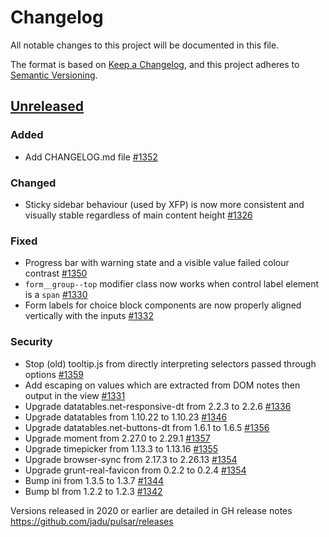 # Changelog

All notable changes to this project will be documented in this file.

The format is based on [Keep a Changelog](https://keepachangelog.com/en/1.0.0/),
and this project adheres to [Semantic Versioning](https://semver.org/spec/v2.0.0.html).

## [Unreleased](https://github.com/jadu/pulsar/issues?q=is%3Aclosed+milestone%3AUnreleased)
### Added
- Add CHANGELOG.md file [#1352](https://github.com/jadu/pulsar/pull/1352)

### Changed
- Sticky sidebar behaviour (used by XFP) is now more consistent and visually stable regardless of main content height [#1326](https://github.com/jadu/pulsar/pull/1326)

### Fixed
- Progress bar with warning state and a visible value failed colour contrast [#1350](https://github.com/jadu/pulsar/pull/1350)
- `form__group--top` modifier class now works when control label element is a `span` [#1330](https://github.com/jadu/pulsar/pull/1330)
- Form labels for choice block components are now properly aligned vertically with the inputs [#1332](https://github.com/jadu/pulsar/pull/1332)

### Security
- Stop (old) tooltip.js from directly interpreting selectors passed through options [#1359](https://github.com/jadu/pulsar/pull/1359)
- Add escaping on values which are extracted from DOM notes then output in the view [#1331](https://github.com/jadu/pulsar/pull/1331)
- Upgrade datatables.net-responsive-dt from 2.2.3 to 2.2.6 [#1336](https://github.com/jadu/pulsar/pull/1336)
- Upgrade datatables from 1.10.22 to 1.10.23 [#1346](https://github.com/jadu/pulsar/pull/1346)
- Upgrade datatables.net-buttons-dt from 1.6.1 to 1.6.5 [#1356](https://github.com/jadu/pulsar/pull/1356)
- Upgrade moment from 2.27.0 to 2.29.1 [#1357](https://github.com/jadu/pulsar/pull/1357)
- Upgrade timepicker from 1.13.3 to 1.13.16 [#1355](https://github.com/jadu/pulsar/pull/1355)
- Upgrade browser-sync from 2.17.3 to 2.26.13 [#1354](https://github.com/jadu/pulsar/pull/1354/)
- Upgrade grunt-real-favicon from 0.2.2 to 0.2.4 [#1354](https://github.com/jadu/pulsar/pull/1354/)
- Bump ini from 1.3.5 to 1.3.7 [#1344](https://github.com/jadu/pulsar/pull/1344)
- Bump bl from 1.2.2 to 1.2.3 [#1342](https://github.com/jadu/pulsar/pull/1342)

Versions released in 2020 or earlier are detailed in GH release notes https://github.com/jadu/pulsar/releases
